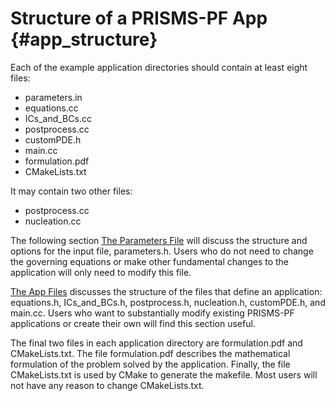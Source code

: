 # Structure of a PRISMS-PF App {#app_structure}

Each of the example application directories should contain at least eight files:

- parameters.in
- equations.cc
- ICs_and_BCs.cc
- postprocess.cc
- customPDE.h
- main.cc
- formulation.pdf
- CMakeLists.txt

It may contain two other files:
- postprocess.cc
- nucleation.cc

The following section [The Parameters File](#input_file) will discuss the structure and options for the input file, parameters.h. Users who do not need to change the governing equations or make other fundamental changes to the application will only need to modify this file.

[The App Files](#app_files) discusses the structure of the files that define an application: equations.h, ICs\_and\_BCs.h, postprocess.h, nucleation.h, customPDE.h, and main.cc. Users who want to substantially modify existing PRISMS-PF applications or create their own will find this section useful.

The final two files in each application directory are formulation.pdf and CMakeLists.txt. The file formulation.pdf describes the mathematical formulation of the problem solved by the application. Finally, the file CMakeLists.txt is used by CMake to generate the makefile. Most users will not have any reason to change CMakeLists.txt.
